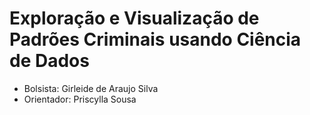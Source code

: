 # Exploração e Visualização de Padrões Criminais usando Ciência de Dados
* Bolsista: Girleide de Araujo Silva
* Orientador: Priscylla Sousa
